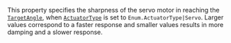 This property specifies the sharpness of the servo motor in reaching the
[`TargetAngle`](https://create.roblox.com/docs/reference/engine/classes/HingeConstraint#TargetAngle), when
[`ActuatorType`](https://create.roblox.com/docs/reference/engine/classes/HingeConstraint#ActuatorType) is set to
`Enum.ActuatorType|Servo`. Larger values correspond to a faster response
and smaller values results in more damping and a slower response.